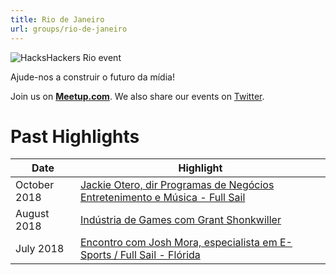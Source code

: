 ```yaml
---
title: Rio de Janeiro
url: groups/rio-de-janeiro
---
```


![HacksHackers Rio event](https://secure.meetupstatic.com/photos/event/6/2/6/6/highres_462985190.jpeg)

Ajude-nos a construir o futuro da mídia!

Join us on **[Meetup.com](https://www.meetup.com/Hacks-Hackers-Rio/)**. We also share our events on [Twitter](https://twitter.com/HacksHackersRIO).

# Past Highlights

| **Date**  | **Highlight** |  
|-----------|---------------|  
| October 2018 | [Jackie Otero, dir Programas de Negócios Entretenimento e Música - Full Sail](https://www.meetup.com/Hacks-Hackers-Rio/events/255402499/) |
| August 2018 | [Indústria de Games com Grant Shonkwiller](https://www.meetup.com/Hacks-Hackers-Rio/events/253459351/) |   
| July 2018 | [Encontro com Josh Mora, especialista em E-Sports / Full Sail - Flórida](https://www.meetup.com/Hacks-Hackers-Rio/events/mvxxzpyxkbfc/) |
